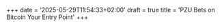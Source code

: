 +++
date = '2025-05-29T11:54:33+02:00'
draft = true
title = 'PZU Bets on Bitcoin Your Entry Point'
+++
